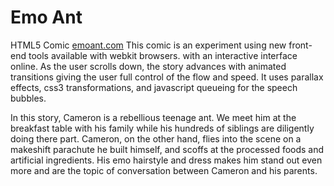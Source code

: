# Emo Ant
HTML5 Comic
<A href=http://emoant.com>emoant.com</a>
This comic is an experiment using new front-end tools available with webkit browsers. with an interactive interface online. As the user scrolls down, the story advances with animated transitions giving the user full control of the flow and speed. It uses parallax effects, css3 transformations, and javascript queueing for the speech bubbles.

In this story, Cameron is a rebellious teenage ant. We meet him at the breakfast table with his family while his hundreds of siblings are diligently doing there part. Cameron, on the other hand, flies into the scene on a makeshift parachute he built himself, and scoffs at the processed foods and artificial ingredients. His emo hairstyle and dress makes him stand out even more and are the topic of conversation between Cameron and his parents.
